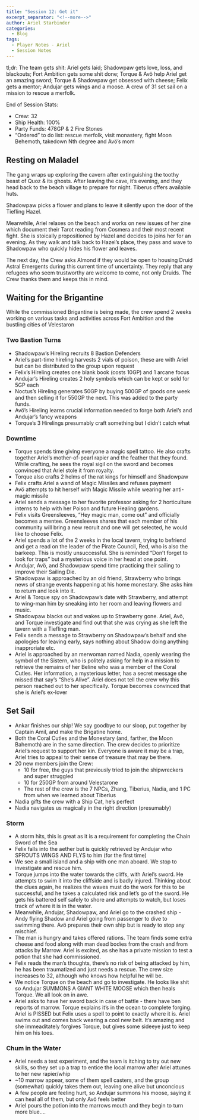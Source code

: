 ```yaml
---
title: "Session 12: Get it"
excerpt_separator: "<!--more-->"
author: Ariel Starbinder
categories:
  - Blog
tags:
  - Player Notes - Ariel
  - Session Notes
---
```


tl;dr: The team gets shit: Ariel gets laid; Shadowpaw gets love, loss, and blackouts; Fort Ambition gets some shit done; Torque & Avö help Ariel get an amazing sword; Torque & Shadowpaw get obsessed with cheese; Felix gets a mentor; Andujar gets wings and a moose. A crew of 31 set sail on a mission to rescue a merfolk. 

End of Session Stats:

- Crew: 32
- Ship Health: 100%
- Party Funds: 478GP & 2 Fire Stones 
- “Ordered” to do list: rescue merfolk, visit monastery, fight Moon Behemoth, takedown Nth degree and Avö’s mom

## Resting on Maladel

The gang wraps up exploring the cavern after extinguishing the toothy beast of Quoz & its ghosts. After leaving the cave, it’s evening, and they head back to the beach village to prepare for night. Tiberus offers available huts. 

Shadowpaw picks a flower and plans to leave it silently upon the door of the Tiefling Hazel. 

Meanwhile, Ariel relaxes on the beach and works on new issues of her zine which document their Tarot reading from Cosmera and their most recent fight. She is stoically propositioned by  Hazel and decides to joins her for an evening. As they walk and talk back to Hazel’s place, they pass and wave to Shadowpaw who quickly hides his flower and leaves. 

The next day, the Crew asks Almond if they would be open to housing Druid Astral Emergents during this current time of uncertainty. They reply that any refugees who seem trustworthy are welcome to come, not only Druids. The Crew thanks them and keeps this in mind. 

## Waiting for the Brigantine

While the commissioned Brigantine is being made, the crew spend 2 weeks working on various tasks and activities across Fort Ambition and the bustling cities of Velestaron 

### Two Bastion Turns

- Shadowpaw’s Hireling recruits 8 Bastion Defenders
- Ariel’s part-time hireling harvests 2 vials of poison, these are with Ariel but can be distributed to the group upon request
- Felix’s Hireling creates one blank book (costs 10GP) and 1 arcane focus
- Andujar’s Hireling creates 2 holy symbols which can be kept or sold for 5GP each
- Noctus’s Hireling generates 50GP by buying 500GP of goods one week and then selling it for 550GP the next. This was added to the party funds.
- Avö’s Hireling learns crucial information needed to forge both Ariel’s and Andujar’s fancy weapons
- Torque’s 3 Hirelings presumably craft something but I didn’t catch what

### Downtime

- Torque spends time giving everyone a magic spell tattoo. He also crafts together Ariel’s mother-of-pearl rapier and the feather that they found. While crafting, he sees the royal sigil on the sword and becomes convinced that Ariel stole it from royalty.
- Torque also crafts 2 helms of the rat kings for himself and Shadowpaw
- Felix crafts Ariel a wand of Magic Missiles and refuses payment
- Avö attempts to hit herself with Magic Missile while wearing her anti-magic missile
- Ariel sends a message to her favorite professor asking for 2 horticulture interns to help with her Poison and future Healing gardens.
- Felix visits Greensleeves, “Hey magic man, come out” and officially becomes a mentee. Greensleeves shares that each member of his community will bring a new recruit and one will get selected, he would like to choose Felix.
- Ariel spends a lot of the 2 weeks in the local tavern, trying to befriend and get a read on the leader of the Pirate Council, Red, who is also the barkeep. This is mostly unsuccessful. She is reminded “Don’t forget to look for traps” but a mysterious voice in her head at one point.
- Andujar, Avö, and Shadowpaw spend time practicing their sailing to improve their Sailing Die.
- Shadowpaw is approached by an old friend, Strawberry who brings news of strange events happening at his home monestary. She asks him to return and look into it.
- Ariel & Torque spy on Shadowpaw’s date with Strawberry, and attempt to wing-man him by sneaking into her room and leaving flowers and music.
- Shadowpaw blacks out and wakes up to Strawberry gone. Ariel, Avö, and Torque investigate and find out that she was crying as she left the tavern with a Tiefling man.
- Felix sends a message to Strawberry on Shadowpaw’s behalf and she apologies for leaving early, says nothing about Shadow doing anything inapproriate etc.
- Ariel is approached by an merwoman named Nadia, openly wearing the symbol of the Sistern, who is politely asking for help in a mission to retrieve the remains of her Beline who was a member of the Coral Cutles. Her information, a mysterious letter, has a secret message she missed that say’s “She’s Alive”. Ariel does not tell the crew why this person reached out to her specifically. Torque becomes convinced that she is Ariel’s ex-lover

## Set Sail

- Ankar finishes our ship! We say goodbye to our sloop, put together by Captain Amil, and make the Brigatine home.
- Both the Coral Cutles and the Monestary (and, farther, the Moon Bahemoth) are in the same direction. The crew decides to prioritize Ariel’s request to support her kin. Everyone is aware it may be a trap, Ariel tries to appeal to their sense of treasure that may be there.
- 20 new members join the Crew:
    - 10 for free, the guys that previously tried to join the shipwreckers and super struggled
    - 10 for 250GP from around Velestarone
    - The rest of the crew is the 7 NPCs, Zhang, Tiberius, Nadia, and 1 PC from when we learned about Tiberius
- Nadia gifts the crew with a Ship Cat, he’s perfect
- Nadia navigates us magically in the right direction (presumably)

### Storm

- A storm hits, this is great as it is a requirement for completing the Chain Sword of the Sea
- Felix falls into the aether but is quickly retrieved by Andujar who SPROUTS WINGS AND FLYS to him (for the first time)
- We see a small island and a ship with one man aboard. We stop to investigate and rescue him.
- Torque jumps into the water towards the cliffs, with Ariel’s sword. He attempts to swim it into the cliffside and is badly injured. Thinking about the clues again, he realizes the waves must do the work for this to be successful, and he takes a calculated risk and let’s go of the sword. He gets his battered self safely to shore and attempts to watch, but loses track of where it is in the water.
- Meanwhile, Andujar, Shadowpaw, and Ariel go to the crashed ship - Andy flying Shadow and Ariel going from passenger to dive to swimming there. Avö prepares their own ship but is ready to stop any mischief.
- The man is hungry and takes offered rations. The team finds some extra cheese and food along with man dead bodies from the crash and from attacks by Marrow. Ariel is excited, as she has a private mission to test a potion that she had commissioned.
- Felix reads the man’s thoughts, there’s no risk of being attacked by him, he has been traumatized and just needs a rescue. The crew size increases to 32, although who knows how helpful he will be.
- We notice Torque on the beach and go to investigate. He looks like shit so Andujar SUMMONS A GIANT WHITE MOOSE which then heals Torque. We all look on in awe.
- Ariel asks to have her sword back in case of battle - there have ben reports of marrow. Torque explains it’s in the ocean to complete forging. Ariel is PISSED but Felix uses a spell to point to exactly where it is. Ariel swims out and comes back wearing a cool new belt. It’s amazing and she immeaditately forgives Torque, but gives some sideeye just to keep him on his toes.

### Chum in the Water

- Ariel needs a test experiment, and the team is itching to try out new skills, so they set up a trap to entice the local marrow after Ariel attunes to her new rapier/whip
- ~10 marrow appear, some of them spell casters, and the group (somewhat) quickly takes them out, leaving one alive but unconcious
- A few people are feeling hurt, so Andujar summons his moose, saying it can heal all of them, but only Avö feels better
- Ariel pours the potion into the marrows mouth and they begin to turn more blue….